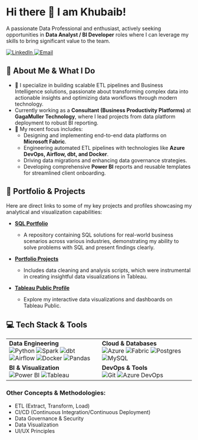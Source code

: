 # Hi there 👋 I am Khubaib!

A passionate Data Professional and enthusiast, actively seeking opportunities in **Data Analyst / BI Developer** roles where I can leverage my skills to bring significant value to the team.

<a href="https://www.linkedin.com/in/khubaib-binehsan/" target="_blank">
  <img
    src="https://img.shields.io/badge/LinkedIn-0077B5?style=for-the-badge&logo=linkedin&logoColor=white"
    alt="LinkedIn"
  />
</a>
<a href="mailto:hi@khubaib-ehsan.com">
  <img
    src="https://img.shields.io/badge/Email-D14836?style=for-the-badge&logo=gmail&logoColor=white"
    alt="Email"
  />
</a>


## 🎯 About Me & What I Do

-   🔭 I specialize in building scalable ETL pipelines and Business Intelligence solutions, passionate about transforming complex data into actionable insights and optimizing data workflows through modern technology.
-   Currently working as a **Consultant (Business Productivity Platforms)** at **GagaMuller Technology**, where I lead projects from data platform deployment to robust BI reporting.
-   🌱 My recent focus includes:
    -   Designing and implementing end-to-end data platforms on **Microsoft Fabric**.
    -   Engineering automated ETL pipelines with technologies like **Azure DevOps, Airflow, dbt, and Docker**.
    -   Driving data migrations and enhancing data governance strategies.
    -   Developing comprehensive **Power BI** reports and reusable templates for streamlined client onboarding.

## 📂 Portfolio & Projects

Here are direct links to some of my key projects and profiles showcasing my analytical and visualization capabilities:

-   **[SQL Portfolio](https://github.com/khubaib-binehsan/sql-08-week-challenge)**
    -   A repository containing SQL solutions for real-world business scenarios across various industries, demonstrating my ability to solve problems with SQL and present findings clearly.

-   **[Portfolio Projects](https://github.com/khubaib-binehsan/portfolio-projects)**
    -   Includes data cleaning and analysis scripts, which were instrumental in creating insightful data visualizations in Tableau.

-   **[Tableau Public Profile](https://public.tableau.com/app/profile/khubaib6949/vizzes)**
    -   Explore my interactive data visualizations and dashboards on Tableau Public.

## 💻 Tech Stack & Tools

<table>
  <tr>
    <td valign="top" width="50%">
      <strong>Data Engineering</strong><br>
      <img src="https://img.shields.io/badge/Python-3776AB?style=for-the-badge&logo=python&logoColor=white" alt="Python">
      <img src="https://img.shields.io/badge/Apache_Spark-E25A1C?style=for-the-badge&logo=apache-spark&logoColor=white" alt="Spark">
      <img src="https://img.shields.io/badge/dbt-FF694B?style=for-the-badge&logo=dbt&logoColor=white" alt="dbt">
      <img src="https://img.shields.io/badge/Apache_Airflow-017CEE?style=for-the-badge&logo=apache-airflow&logoColor=white" alt="Airflow">
      <img src="https://img.shields.io/badge/Docker-2496ED?style=for-the-badge&logo=docker&logoColor=white" alt="Docker">
      <img src="https://img.shields.io/badge/Pandas-150458?style=for-the-badge&logo=pandas&logoColor=white" alt="Pandas">
    </td>
    <td valign="top" width="50%">
      <strong>Cloud & Databases</strong><br>
      <img src="https://img.shields.io/badge/Microsoft_Azure-0078D4?style=for-the-badge&logo=microsoft-azure&logoColor=white" alt="Azure">
      <img src="https://img.shields.io/badge/Microsoft_Fabric-6A00FF?style=for-the-badge&logo=microsoft&logoColor=white" alt="Fabric">
      <img src="https://img.shields.io/badge/PostgreSQL-4169E1?style=for-the-badge&logo=postgresql&logoColor=white" alt="Postgres">
      <img src="https://img.shields.io/badge/MySQL-4479A1?style=for-the-badge&logo=mysql&logoColor=white" alt="MySQL">
    </td>
  </tr>
  <tr>
    <td valign="top" width="50%">
      <strong>BI & Visualization</strong><br>
      <img src="https://img.shields.io/badge/Power_BI-F2C811?style=for-the-badge&logo=power-bi&logoColor=black" alt="Power BI">
      <img src="https://img.shields.io/badge/Tableau-E97627?style=for-the-badge&logo=tableau&logoColor=white" alt="Tableau">
    </td>
    <td valign="top" width="50%">
      <strong>DevOps & Tools</strong><br>
      <img src="https://img.shields.io/badge/Git-F05032?style=for-the-badge&logo=git&logoColor=white" alt="Git">
      <img src="https://img.shields.io/badge/Azure_DevOps-0078D4?style=for-the-badge&logo=azure-devops&logoColor=white" alt="Azure DevOps">
    </td>
  </tr>
</table>

### Other Concepts & Methodologies:
-   ETL (Extract, Transform, Load)
-   CI/CD (Continuous Integration/Continuous Deployment)
-   Data Governance & Security
-   Data Visualization
-   UI/UX Principles


<!-- Replace `your-github-username` with your actual GitHub username 
## 📊 GitHub Stats
[![Khubaib's GitHub Stats](https://github-readme-stats.vercel.app/api?username=khubaib-binehsan&show_icons=true&theme=radical&hide_border=true&rank_icon=github)](https://github.com/anuraghazra/github-readme-stats)
[![Top Langs](https://github-readme-stats.vercel.app/api/top-langs/?username=khubaib-binehsan&layout=compact&theme=radical&hide_border=true)](https://github.com/anuraghazra/github-readme-stats)
-->
<!--
**khubaib-binehsan/khubaib-binehsan** is a ✨ _special_ ✨ repository because its `README.md` (this file) appears on your GitHub profile.

Here are some ideas to get you started:

- 🔭 I’m currently working on ...
- 🌱 I’m currently learning ...
- 👯 I’m looking to collaborate on ...
- 🤔 I’m looking for help with ...
- 💬 Ask me about ...
- 📫 How to reach me: ...
- 😄 Pronouns: ...
- ⚡ Fun fact: ...
-->
